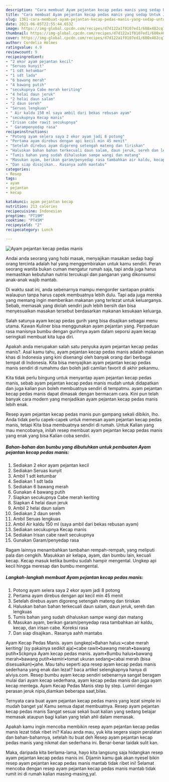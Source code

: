 ```yaml
---
description: "Cara membuat Ayam pejantan kecap pedas manis yang sedap Untuk Jualan"
title: "Cara membuat Ayam pejantan kecap pedas manis yang sedap Untuk Jualan"
slug: 1361-cara-membuat-ayam-pejantan-kecap-pedas-manis-yang-sedap-untuk-jualan
date: 2021-06-05T22:55:44.653Z
image: https://img-global.cpcdn.com/recipes/d7d122a1f0107ed1/680x482cq70/ayam-pejantan-kecap-pedas-manis-foto-resep-utama.jpg
thumbnail: https://img-global.cpcdn.com/recipes/d7d122a1f0107ed1/680x482cq70/ayam-pejantan-kecap-pedas-manis-foto-resep-utama.jpg
cover: https://img-global.cpcdn.com/recipes/d7d122a1f0107ed1/680x482cq70/ayam-pejantan-kecap-pedas-manis-foto-resep-utama.jpg
author: Cordelia Holmes
ratingvalue: 4.9
reviewcount: 9
recipeingredient:
- "2 ekor ayam pejantan kecil"
- "Seruas kunyit"
- "1 sdt ketumbar"
- "1 sdt lada"
- "6 bawang merah"
- "4 bawang putih"
- "secukupnya Cabe merah keriting"
- "4 helai daun jeruk"
- "2 helai daun salam"
- "2 daun sereh"
- "Seruas lengkuas"
- " Air kaldu 150 ml saya ambil dari bekas rebusan ayam"
- "secukupnya Kecap manis"
- "Irisan cabe rawit secukupnya"
- " Garampenyedap rasa"
recipeinstructions:
- "Potong ayam selera saya 2 ekor ayam jadi 8 potong"
- "Pertama ayam direbus dengan api kecil min 45 menit"
- "Setelah direbus ayam digoreng setengah mateng dan tiriskan"
- "Haluskan bahan bahan terkecuali daun salam, daun jeruk, sereh dan lengkuas"
- "Tumis bahan yang sudah dihaluskan sampe wangi dan matang"
- "Masukan ayam, berikan garam/penyedap rasa tambahkan air kaldu, kecap, dan irisan cabe. Koreksi rasa"
- "Dan siap disajikan.. Rasanya aahh mantabs"
categories:
- Resep
tags:
- ayam
- pejantan
- kecap

katakunci: ayam pejantan kecap 
nutrition: 213 calories
recipecuisine: Indonesian
preptime: "PT19M"
cooktime: "PT45M"
recipeyield: "2"
recipecategory: Lunch

---
```



![Ayam pejantan kecap pedas manis](https://img-global.cpcdn.com/recipes/d7d122a1f0107ed1/680x482cq70/ayam-pejantan-kecap-pedas-manis-foto-resep-utama.jpg)

Andai anda seorang yang hobi masak, menyajikan masakan sedap bagi orang tercinta adalah hal yang menggembirakan untuk kamu sendiri. Peran seorang  wanita bukan cuman mengatur rumah saja, tapi anda juga harus memastikan kebutuhan nutrisi tercukupi dan panganan yang dikonsumsi anak-anak wajib mantab.

Di waktu  saat ini, anda sebenarnya mampu mengorder santapan praktis walaupun tanpa harus capek membuatnya lebih dulu. Tapi ada juga mereka yang memang ingin memberikan makanan yang terlezat untuk keluarganya. Sebab, memasak yang diolah sendiri jauh lebih bersih dan bisa menyesuaikan masakan tersebut berdasarkan makanan kesukaan keluarga. 

Salah satunya ayam kecap pedas gurih yang bisa disajikan sebagai menu utama. Kawan Kuliner bisa menggunakan ayam pejantan yang. Perpaduan rasa manisnya bumbu dengan gurihnya ayam dalam seporsi ayam kecap seringkali membuat kita lupa diri.

Apakah anda merupakan salah satu penyuka ayam pejantan kecap pedas manis?. Asal kamu tahu, ayam pejantan kecap pedas manis adalah makanan khas di Indonesia yang kini disenangi oleh banyak orang dari berbagai tempat di Indonesia. Kita bisa menyajikan ayam pejantan kecap pedas manis sendiri di rumahmu dan boleh jadi camilan favorit di akhir pekanmu.

Kita tidak perlu bingung untuk menyantap ayam pejantan kecap pedas manis, sebab ayam pejantan kecap pedas manis mudah untuk didapatkan dan juga kalian pun boleh membuatnya sendiri di tempatmu. ayam pejantan kecap pedas manis dapat dimasak dengan bermacam cara. Kini pun telah banyak cara modern yang menjadikan ayam pejantan kecap pedas manis lebih enak.

Resep ayam pejantan kecap pedas manis pun gampang sekali dibikin, lho. Anda tidak perlu capek-capek untuk memesan ayam pejantan kecap pedas manis, tetapi Kita bisa membuatnya sendiri di rumah. Untuk Kalian yang mau mencobanya, inilah resep membuat ayam pejantan kecap pedas manis yang enak yang bisa Kalian coba sendiri.

<!--inarticleads1-->

##### Bahan-bahan dan bumbu yang dibutuhkan untuk pembuatan Ayam pejantan kecap pedas manis:

1. Sediakan 2 ekor ayam pejantan kecil
1. Sediakan Seruas kunyit
1. Ambil 1 sdt ketumbar
1. Sediakan 1 sdt lada
1. Sediakan 6 bawang merah
1. Gunakan 4 bawang putih
1. Siapkan secukupnya Cabe merah keriting
1. Siapkan 4 helai daun jeruk
1. Ambil 2 helai daun salam
1. Sediakan 2 daun sereh
1. Ambil Seruas lengkuas
1. Ambil  Air kaldu 150 ml (saya ambil dari bekas rebusan ayam)
1. Sediakan secukupnya Kecap manis
1. Sediakan Irisan cabe rawit secukupnya
1. Gunakan  Garam/penyedap rasa


Ragam lainnya menambahkan tambahan rempah-rempah, yang meliputi pala dan cengkih. Masukkan air kelapa, ayam, dan bumbu lain, kecuali kecap. Kecap masuk ketika bumbu sudah hampir mengental. Ungkep api kecil hingga meresap dan bumbu mengental. 

<!--inarticleads2-->

##### Langkah-langkah membuat Ayam pejantan kecap pedas manis:

1. Potong ayam selera saya 2 ekor ayam jadi 8 potong
1. Pertama ayam direbus dengan api kecil min 45 menit
1. Setelah direbus ayam digoreng setengah mateng dan tiriskan
1. Haluskan bahan bahan terkecuali daun salam, daun jeruk, sereh dan lengkuas
1. Tumis bahan yang sudah dihaluskan sampe wangi dan matang
1. Masukan ayam, berikan garam/penyedap rasa tambahkan air kaldu, kecap, dan irisan cabe. Koreksi rasa
1. Dan siap disajikan.. Rasanya aahh mantabs


Ayam Kecap Pedas Manis. ayam (ungkep)•Bahan halus:•cabe merah keriting/ (sy pakainya sedikit aja)•cabe rawit•bawang merah•bawang putih•Sckpnya Ayam kecap pedas manis. ayam•Bumbu halus•bawang merah•bawang putih•kemiri•tomat ukuran sedang•cabai merah (bisa disesuaikan)•jahe. Mau tahu seperti apa resep ayam kecap pedas manis sederhana yang enak dan lezat? baca artikel selengkapnya hanya di alviya.com. Resep bumbu ayam kecap sendiri sebenarnya sangat beragam mulai dari ayam kecap sederhana, ayam kecap pedas manis dan juga ayam kecap mentega. Ayam Kecap Pedas Manis step by step. Lumiri dengan perasan jeruk nipis,diamkan beberapa saat,bilas. 

Ternyata cara buat ayam pejantan kecap pedas manis yang lezat simple ini mudah banget ya! Kamu semua dapat membuatnya. Resep ayam pejantan kecap pedas manis Sangat sesuai sekali buat kalian yang sedang belajar memasak ataupun bagi kalian yang telah ahli dalam memasak.

Apakah kamu ingin mencoba membikin resep ayam pejantan kecap pedas manis lezat tidak ribet ini? Kalau anda mau, yuk kita segera siapin peralatan dan bahan-bahannya, setelah itu buat deh Resep ayam pejantan kecap pedas manis yang nikmat dan sederhana ini. Benar-benar taidak sulit kan. 

Maka, daripada kita berlama-lama, hayo kita langsung saja hidangkan resep ayam pejantan kecap pedas manis ini. Dijamin kamu gak akan nyesel bikin resep ayam pejantan kecap pedas manis mantab tidak ribet ini! Selamat mencoba dengan resep ayam pejantan kecap pedas manis mantab tidak rumit ini di rumah kalian masing-masing,ya!.

